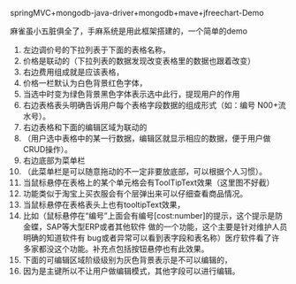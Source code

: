 springMVC+mongodb-java-driver+mongodb+mave+jfreechart-Demo

麻雀虽小五脏俱全了，手麻系统是用此框架搭建的，一个简单的demo

1.	左边调价号的下拉列表于下面的表格名称，
2.	价格是联动的（下拉列表的数据发现改变表格里的数据也跟着改变）
2.	右边费用组成就是应该表格，
3.	价格一栏默认为白色背景红色字体，
4.	当选中时变为绿色背景黑色字体表示选中此行，提现用户的作用
3.	右边表格表头明确告诉用户每个表格字段数据的组成形式（如：编号 N00+流水号）。
4.	右边表格和下面的编辑区域为联动的
5.	（用户选中表格中的某一行数据，编辑区就显示相应的数据，便于用户做CRUD操作）。
5.	右边底部为菜单栏
6.	（此菜单栏是可以随意拖动的不一定非要放底部，可以根据个人习惯）。
6.	当鼠标悬停在表格上的某个单元格会有ToolTipText效果（这里图不好截）
7.	功能类似于淘宝上买衣服会有个层弹出来可以仔细查看商品情况。
7.	当鼠标悬停在表格表头上也有tooltipText效果，
8.	比如（鼠标悬停在“编号”上面会有编号[cost:number]的提示，这个提示是防金蝶，SAP等大型ERP或者其他软件
做的一个功能，这个主要是针对维护人员明确的知道软件有
bug或者异常可以看到表字段和表名称）医疗软件看了许
多家都没这个功能。补充点包括按钮悬停也有此效果。
8.	下面的可编辑区域阶级级别为灰色背景表示是不可以编辑的，
9.	因为是主键所以不让用户做编辑模式，其他字段可以进行编辑。

